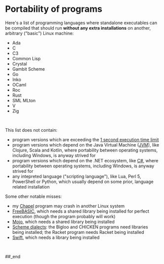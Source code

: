 # Portability of programs

Here's a list of programming languages where standalone executables can be compiled that should run **without any extra installations** on another, arbitrary ("basic") Linux machine:

- Ada
- C
- C3
- Common Lisp
- Crystal
- Gambit Scheme
- Go
- Inko
- OCaml
- Roc
- Rust
- SML MLton
- V
- Zig

<br/>

This list does not contain:

- program versions which are exceeding the [1 second execution time limit](https://github.com/practicalcomputerscience/MicrobenchmarkGPHLlanguages/tree/main/30%20-%20languages%20that%20didn't%20make%20it%20to%20my%20list#languages-that-were-too-slow)
- program versions which depend on the Java Virtual Machine ([JVM](https://github.com/practicalcomputerscience/MicrobenchmarkGPHLlanguages/tree/main/04%20-%20GraalVM#ahead-of-time-aot-program-compilation-with-the-graalvm)), like Clojure, Scala and Kotlin, where portability between operating systems, including Windows, is anyway strived for
- program versions which depend on the .NET ecosystem, like [C#](https://github.com/practicalcomputerscience/MicrobenchmarkGPHLlanguages/tree/main/03%20-%20source%20code/01%20-%20imperative%20languages/C%23#installation-tips), where portability between operating systems, including Windows, is anyway strived for
- any intepreted language ("scripting language"), like Lua, Perl 5, PowerShell or Python, which usually depend on some prior, language related installation

Some other notable misses:

- my [Chapel](https://github.com/practicalcomputerscience/MicrobenchmarkGPHLlanguages/tree/main/03%20-%20source%20code/01%20-%20imperative%20languages/Chapel#installation-tips) program may crash in another Linux system
- [FreeBASIC](https://github.com/practicalcomputerscience/MicrobenchmarkGPHLlanguages/tree/main/03%20-%20source%20code/01%20-%20imperative%20languages/FreeBASIC#installation-tips), which needs a shared library being installed for perfect execution (though the program probably will work)
- [Mojo](https://github.com/practicalcomputerscience/MicrobenchmarkGPHLlanguages/tree/main/03%20-%20source%20code/01%20-%20imperative%20languages/Mojo#installation-tips), which needs a shared library being installed
- [Scheme dialects](https://github.com/practicalcomputerscience/MicrobenchmarkGPHLlanguages/blob/main/03%20-%20source%20code/02%20-%20functional%20languages/Scheme/README.md#size-of-executables): the Bigloo and CHICKEN programs need libraries being installed; the Racket program needs Racket being installed
- [Swift](https://github.com/practicalcomputerscience/MicrobenchmarkGPHLlanguages/tree/main/03%20-%20source%20code/01%20-%20imperative%20languages/Swift#installation-tips), which needs a library being installed

<br/>

##_end
